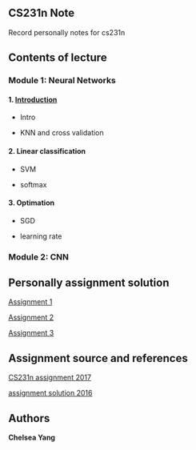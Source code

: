 ## CS231n Note

Record personally notes for cs231n

## Contents of lecture

### Module 1: Neural Networks

#### 1. [Introduction](https://github.com/yangyuchelsea/cs231n-note/blob/master/notes/Module-1/image-classification.md)
  
  * Intro
  
  * KNN and cross validation
  

#### 2. Linear classification

  * SVM

  * softmax

#### 3. Optimation
  
  * SGD
  
  * learning rate


### Module 2: CNN

## Personally assignment solution


[Assignment 1](https://github.com/yangyuchelsea/cs231n-note/blob/master/Assignment%201/readme.md)

[Assignment 2](https://github.com/yangyuchelsea/cs231n-note/blob/master/Assignment%202/readme.md)

[Assignment 3](https://github.com/yangyuchelsea/cs231n-note/tree/master/Assignment%203/readme.md)

## Assignment source and references

[CS231n assignment 2017](http://cs231n.github.io)

[assignment solution 2016](https://github.com/lightaime/cs231n)


## Authors

**Chelsea Yang** 

